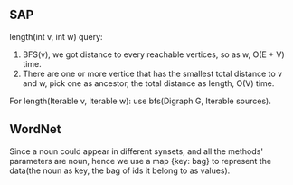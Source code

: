 ## SAP
length(int v, int w) query:
1. BFS(v), we got distance to every reachable vertices, so as w, O(E + V) time.
2. There are one or more vertice that has the smallest total distance to v and w, pick one as ancestor, the total distance as length, O(V) time.

For length(Iterable<Integer> v, Iterable<Integer> w): use bfs(Digraph G, Iterable<Integer> sources).

## WordNet
Since a noun could appear in different synsets, and all the methods' parameters are noun, hence we use a map {key: bag} to represent the data(the noun as key, the bag of ids it belong to as values).
